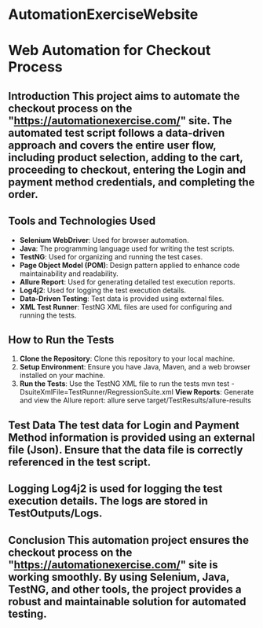 # AutomationExerciseWebsite
# Web Automation for Checkout Process 
## Introduction This project aims to automate the checkout process on the "https://automationexercise.com/" site. The automated test script follows a data-driven approach and covers the entire user flow, including product selection, adding to the cart, proceeding to checkout, entering the Login and payment method credentials, and completing the order. 
## Tools and Technologies Used 
- **Selenium WebDriver**: Used for browser automation.
- **Java**: The programming language used for writing the test scripts.
- **TestNG**: Used for organizing and running the test cases.
- **Page Object Model (POM)**: Design pattern applied to enhance code maintainability and readability.
- **Allure Report**: Used for generating detailed test execution reports.
- **Log4j2**: Used for logging the test execution details.
- **Data-Driven Testing**: Test data is provided using external files.
- **XML Test Runner**: TestNG XML files are used for configuring and running the tests.
## How to Run the Tests 
1. **Clone the Repository**: Clone this repository to your local machine.
2. **Setup Environment**: Ensure you have Java, Maven, and a web browser installed on your machine.
3. **Run the Tests**: Use the TestNG XML file to run the tests
mvn test -DsuiteXmlFile=TestRunner/RegressionSuite.xml
**View Reports**: Generate and view the Allure report:
allure serve target/TestResults/allure-results
## Test Data The test data for Login and Payment Method information is provided using an external file (Json). Ensure that the data file is correctly referenced in the test script. 
## Logging Log4j2 is used for logging the test execution details. The logs are stored in TestOutputs/Logs. 
## Conclusion This automation project ensures the checkout process on the "https://automationexercise.com/" site is working smoothly. By using Selenium, Java, TestNG, and other tools, the project provides a robust and maintainable solution for automated testing.
